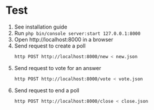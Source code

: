 # Test

1. See installation guide
1. Run `php bin/console server:start 127.0.0.1:8000`
1. Open http://localhost:8000 in a browser
1. Send request to create a poll
   ```bash
   http POST http://localhost:8000/new < new.json
   ```
1. Send request to vote for an answer
   ```bash
   http POST http://localhost:8000/vote < vote.json
   ```
1. Send request to end a poll
   ```bash
   http POST http://localhost:8000/close < close.json
   ```
